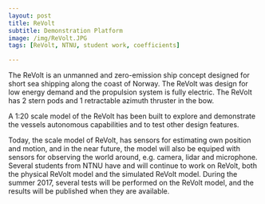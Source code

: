 ```yaml
---
layout: post
title: ReVolt
subtitle: Demonstration Platform
image: /img/ReVolt.JPG
tags: [ReVolt, NTNU, student work, coefficients]

---
```


The ReVolt is an unmanned and zero-emission ship concept designed for short sea shipping along the coast of Norway. 
The ReVolt was design for low energy demand and the propulsion system is fully electric. The ReVolt has 2 stern pods and 1 retractable azimuth thruster in the bow.

A 1:20 scale model of the ReVolt has been built to explore and demonstrate the vessels autonomous capabilities and to test other design features.

Today, the scale model of ReVolt, has sensors for estimating own position and motion, and in the near future, the model will also be equiped with sensors for observing the world around, e.g. camera, lidar and microphone. 
Several students from NTNU have and will continue to work on ReVolt, both the physical ReVolt model and the simulated ReVolt model.
During the summer 2017, several tests will be performed on the ReVolt model, and the results will be published when they are available.

